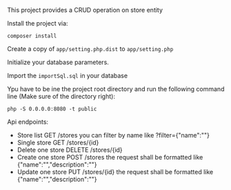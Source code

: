 This project provides a CRUD operation on store entity

Install the project via:

`composer install
`

Create a copy of `app/setting.php.dist` to `app/setting.php`

Initialize your database parameters.

Import the `importSql.sql` in your database

Ypu have to be ine the project root directory and run the following command line (Make sure of the directory right):

`php -S 0.0.0.0:8080 -t public`

Api endpoints:
* Store list          GET     /stores         you can filter by name like ?filter={"name":"<name>"}
* Single store        GET     /stores/{id}
* Delete one store    DELETE  /stores/{id}
* Create one store    POST    /stores         the request shall be formatted like {"name":"<Non>","description":"<description>"}
* Update one store    PUT     /stores/{id}    the request shall be formatted like {"name":"<Non>","description":"<description>"}
